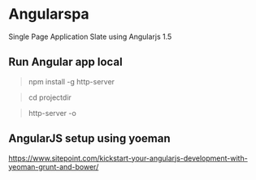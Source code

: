 # Angularspa

Single Page Application Slate using Angularjs 1.5

## Run Angular app local

> npm install -g http-server

> cd projectdir

> http-server -o

## AngularJS setup using yoeman

https://www.sitepoint.com/kickstart-your-angularjs-development-with-yeoman-grunt-and-bower/
